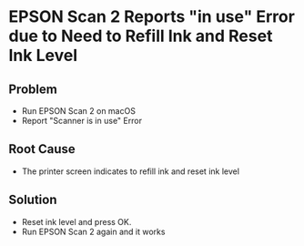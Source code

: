 # EPSON Scan 2 Reports "in use" Error due to Need to Refill Ink and Reset Ink Level

## Problem
* Run EPSON Scan 2 on macOS
* Report "Scanner is in use" Error

## Root Cause
* The printer screen indicates to refill ink and reset ink level

## Solution
* Reset ink level and press OK.
* Run EPSON Scan 2 again and it works

